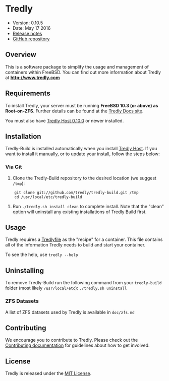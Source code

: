 # Tredly

- Version: 0.10.5
- Date: May 17 2016
- [Release notes](https://github.com/tredly/tredly-build/blob/master/CHANGELOG.md)
- [GitHub repository](https://github.com/tredly/tredly-build)

## Overview

This is a software package to simplify the usage and management of containers within FreeBSD. You can find out more information about Tredly at **<http://www.tredly.com>**

## Requirements

To install Tredly, your server must be running **FreeBSD 10.3 (or above) as Root-on-ZFS**. Further details can be found at the [Tredly Docs site](http://www.tredly.com/docs/?p=31).

You must also have [Tredly Host 0.10.0](https://github.com/tredly/tredly-host) or newer installed.

## Installation

Tredly-Build is installed automatically when you install [Tredly Host](https://github.com/tredly/tredly-host). If you want to install it manually, or to update your install, follow the steps below:

### Via Git

1. Clone the Tredly-Build repository to the desired location (we suggest `/tmp`):

```
    git clone git://github.com/tredly/tredly-build.git /tmp
    cd /usr/local/etc/tredly-build
```

1. Run `./tredly.sh install clean` to complete install. Note that the "clean" option will uninstall any existing installations of Tredly Build first.

## Usage

Tredly requires a [Tredlyfile](http://www.tredly.com/docs/?cat=6) as the "recipe" for a container. This file contains all of the information Tredly needs to build and start your container.

To see the help, use `tredly --help`

## Uninstalling

To remove Tredly-Build run the following command from your `tredly-build` folder (most likely `/usr/local/etc`): `./tredly.sh uninstall`

### ZFS Datasets

A list of ZFS datasets used by Tredly is available in `doc/zfs.md`

## Contributing

We encourage you to contribute to Tredly. Please check out the [Contributing documentation](https://github.com/tredly/tredly-build/blob/master/CONTRIBUTING.md) for guidelines about how to get involved.

## License

Tredly is released under the [MIT License](http://www.opensource.org/licenses/MIT).
